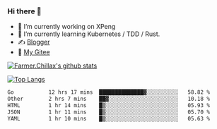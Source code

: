 ### Hi there 👋

- 🔭 I’m currently working on XPeng
- 🌱 I’m currently learning Kubernetes / TDD / Rust.
- ✍️ [Blogger](https://blog.farmer233.top)
- 🤔 [My Gitee](https://gitee.com/Farmer-chong)


[![Farmer.Chillax's github stats](https://github-readme-stats.vercel.app/api?username=FarmerChillax)](https://github.com/anuraghazra/github-readme-stats)

[![Top Langs](https://github-readme-stats.vercel.app/api/top-langs/?username=FarmerChillax&layout=compact&hide=html,css,javascript)](https://github.com/anuraghazra/github-readme-stats)


<a href="https://wakatime.com/@Farmer"> </a>
          <!--START_SECTION:waka-->

```txt
Go           12 hrs 17 mins  ██████████████▓░░░░░░░░░░   58.82 %
Other        2 hrs 7 mins    ██▓░░░░░░░░░░░░░░░░░░░░░░   10.18 %
HTML         1 hr 14 mins    █▒░░░░░░░░░░░░░░░░░░░░░░░   05.93 %
JSON         1 hr 11 mins    █▒░░░░░░░░░░░░░░░░░░░░░░░   05.70 %
YAML         1 hr 10 mins    █▒░░░░░░░░░░░░░░░░░░░░░░░   05.63 %
```

<!--END_SECTION:waka-->



<!--
**Farmer-chong/Farmer-chong** is a ✨ _special_ ✨ repository because its `README.md` (this file) appears on your GitHub profile.

Here are some ideas to get you started:

- 🔭 I’m currently working on ...
- 🌱 I’m currently learning ...
- 👯 I’m looking to collaborate on ...
- 🤔 I’m looking for help with ...
- 💬 Ask me about ...
- 📫 How to reach me: ...
- 😄 Pronouns: ...
- ⚡ Fun fact: ...
-->
